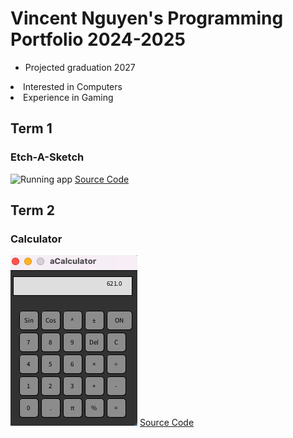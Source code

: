 # Vincent Nguyen's Programming Portfolio 2024-2025

* Projected graduation 2027
<li>Interested in Computers</li>
<li>Experience in Gaming</li>

## Term 1
### Etch-A-Sketch
![Running app]()
[Source Code]()

## Term 2
### Calculator
![Running App](https://github.com/Chicken3847/programming1/blob/main/images/Calc.png)
[Source Code]()
